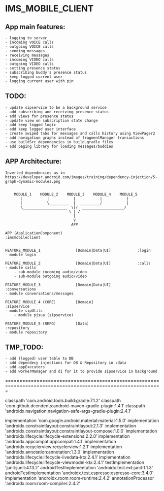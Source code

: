 # IMS_MOBILE_CLIENT 

## App main features:
    - logging to server
    - incoming VOICE calls
    - outgoing VOICE calls
    - sending messages
    - receiving messages
    - incoming VIDEO calls
    - outgoing VIDEO calls
    - setting presence status
    - subscribing buddy's presence status
    - keep logged current user
    - logging current user with pin

## TODO:
    - update sipservice to be a background service
    - add subscribing and receiving presence status
    - add views for presence status
    - update view on subscription state change
    - add keep logged logic
    - add keep logged user interface 
    - create swiped tabs for messages and calls history using ViewPager2
    - add navigation graphs instead of fragmentManager transactions
    - use buildSrc dependencies in build.gradle files
    - add paging library for loading messages/buddies
    

## APP Architecture:
    Inverted dependencies as in https://developer.android.com/images/training/dependency-injection/5-graph-dynamic-modules.png


        MODULE_1    MODULE_2    MODULE_3    MODULE_4    MODULE_5
           |           |           |           |           |
           |           \_________  |  _________/           |
           \____________________  \|/  ___________________/
                                 \ | /
                                   |
                                   V
                                  APP 

    APP (ApplicationComponent)                                  :imsmobileclient


    FEATURE_MODULE_1                [Domain|Data|UI]            :login
    - module login 
    
    FEATURE_MODULE_2                [Domain|Data|UI]            :calls
    - module calls
        - sub-module incoming audio/video
        - sub-module outgoing audio/video

    FEATURE_MODULE_3                [Domain|Data|UI]            :conversations
    - module conversations/messages
    
    FEATURE_MODULE_4 (CORE)         [Domain]                    :sipservice
    - module sipUtils
        - module pjsua (sipservice)

    FEATURE_MODULE_5 (REPO)         [Data]                      :repository
    - module repository






## TMP_TODO:
    - add (logged) user table to DB
    - add dependecy injections for DB & Repository in :data
    - add appExecutors
    - add workerManager and di for it to provide sipservice in background 















=============================================================================================================

classpath 'com.android.tools.build:gradle:7.1.2'
classpath 'com.github.dcendents:android-maven-gradle-plugin:1.4.1'
classpath 'androidx.navigation:navigation-safe-args-gradle-plugin:2.4.1'
        


implementation 'com.google.android.material:material:1.5.0'
implementation 'androidx.constraintlayout:constraintlayout:2.1.3'
implementation 'androidx.constraintlayout:constraintlayout-compose:1.0.0'
implementation 'androidx.lifecycle:lifecycle-extensions:2.2.0'
implementation 'androidx.appcompat:appcompat:1.4.1'
implementation 'androidx.recyclerview:recyclerview:1.2.1'
implementation 'androidx.annotation:annotation:1.3.0'
implementation 'androidx.lifecycle:lifecycle-livedata-ktx:2.4.1'
implementation 'androidx.lifecycle:lifecycle-viewmodel-ktx:2.4.1'
testImplementation 'junit:junit:4.13.2'
androidTestImplementation 'androidx.test.ext:junit:1.1.3'
androidTestImplementation 'androidx.test.espresso:espresso-core:3.4.0'
implementation 'androidx.room:room-runtime:2.4.2'
annotationProcessor 'androidx.room:room-compiler:2.4.2'

<!-- implementation "androidx.navigation:navigation-fragment:2.4.1"
implementation "androidx.navigation:navigation-ui:2.4.1"
implementation "androidx.navigation:navigation-dynamic-features-fragment:2.4.1"
androidTestImplementation "androidx.navigation:navigation-testing:2.4.1"
implementation "androidx.navigation:navigation-compose:2.4.1" -->












